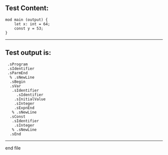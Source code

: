 
Test Content: 
-------------------------
```
mod main (output) {
    let x: int = 64;
    const y = 53;
}
```
------------------------
Test output is: 
-------------------------
```
 .sProgram
 .sIdentifier
 .sParmEnd
  % .sNewLine
  .sBegin
  .sVar
   .sIdentifier
     .sIdentifier
    .sInitialValue
    .sInteger
    .sExpnEnd
   % .sNewLine
  .sConst
   .sIdentifier
    .sInteger
   % .sNewLine
  .sEnd

```
------------------------

end file
